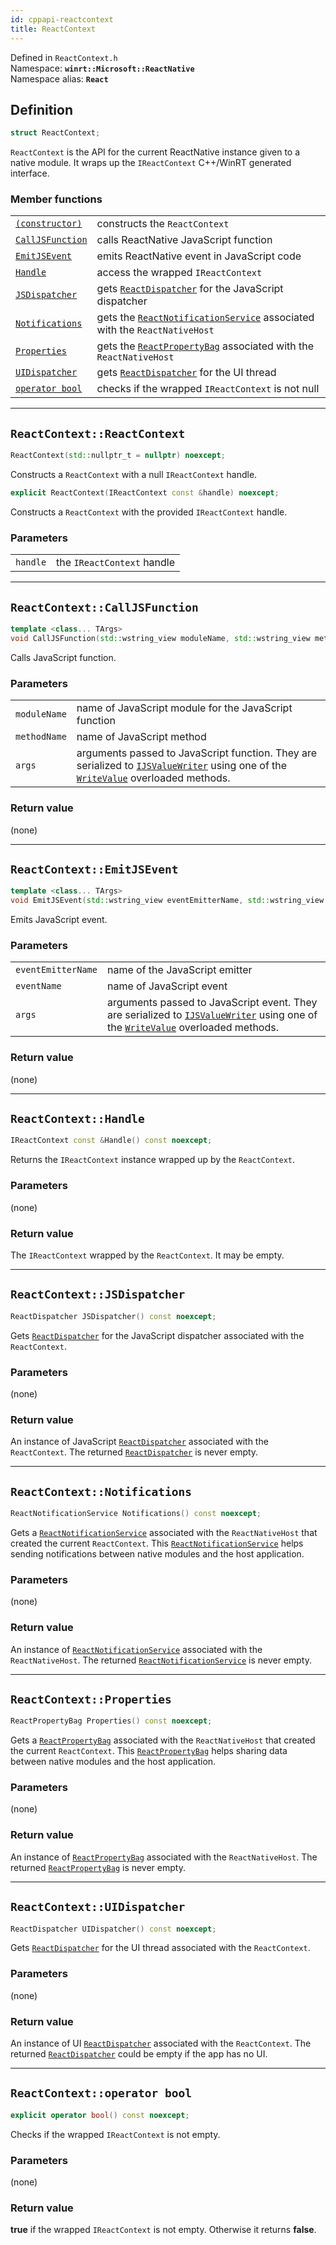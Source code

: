 ```yaml
---
id: cppapi-reactcontext
title: ReactContext
---
```


Defined in `ReactContext.h`  
Namespace: **`winrt::Microsoft::ReactNative`**  
Namespace alias: **`React`**

## Definition

```cpp
struct ReactContext;
```

`ReactContext` is the API for the current ReactNative instance given to a native module.
It wraps up the `IReactContext` C++/WinRT generated interface.

### Member functions

| | |
|-|-|
| [`(constructor)`](#reactcontextreactcontext) | constructs the `ReactContext` |
| [`CallJSFunction`](#reactcontextcalljsfunction) | calls ReactNative JavaScript function |
| [`EmitJSEvent`](#reactcontextemitjsevent) | emits ReactNative event in JavaScript code |
| [`Handle`](#reactcontexthandle) | access the wrapped `IReactContext` |
| [`JSDispatcher`](#reactcontextjsdispatcher) | gets [`ReactDispatcher`](cppapi-reactdispatcher) for the JavaScript dispatcher |
| [`Notifications`](#reactcontextnotifications) | gets the [`ReactNotificationService`](cppapi-reactnotificationservice) associated with the `ReactNativeHost` |
| [`Properties`](#reactcontextproperties) | gets the [`ReactPropertyBag`](cppapi-reactpropertybag) associated with the `ReactNativeHost` |
| [`UIDispatcher`](#reactcontextuidispatcher) | gets [`ReactDispatcher`](cppapi-reactdispatcher) for the UI thread |
| [`operator bool`](#reactcontextoperator-bool) | checks if the wrapped `IReactContext` is not null |

---

## `ReactContext::ReactContext`

```cpp
ReactContext(std::nullptr_t = nullptr) noexcept;
```

Constructs a `ReactContext` with a null `IReactContext` handle.

```cpp
explicit ReactContext(IReactContext const &handle) noexcept;
```

Constructs a `ReactContext` with the provided `IReactContext` handle.

### Parameters

| | |
|-|-|
| `handle` | the `IReactContext` handle |

---

## `ReactContext::CallJSFunction`

```cpp
template <class... TArgs>
void CallJSFunction(std::wstring_view moduleName, std::wstring_view methodName, TArgs &&... args) const noexcept;
```

Calls JavaScript function.

### Parameters

| | |
|-|-|
| `moduleName` | name of JavaScript module for the JavaScript function |
| `methodName` | name of JavaScript method |
| `args` | arguments passed to JavaScript function. They are serialized to [`IJSValueWriter`](cppapi-jsvaluewriter) using one of the [`WriteValue`](cppapi-jsvaluewriter) overloaded methods. |

### Return value

(none)

---

## `ReactContext::EmitJSEvent`

```cpp
template <class... TArgs>
void EmitJSEvent(std::wstring_view eventEmitterName, std::wstring_view eventName, TArgs &&... args) const noexcept;
```

Emits JavaScript event.

### Parameters

| | |
|-|-|
| `eventEmitterName` | name of the JavaScript emitter |
| `eventName` | name of JavaScript event |
| `args` | arguments passed to JavaScript event. They are serialized to [`IJSValueWriter`](cppapi-jsvaluewriter) using one of the [`WriteValue`](cppapi-jsvaluewriter) overloaded methods. |

### Return value

(none)

---

## `ReactContext::Handle`

```cpp
IReactContext const &Handle() const noexcept;
```

Returns the `IReactContext` instance wrapped up by the `ReactContext`.

### Parameters

(none)

### Return value

The `IReactContext` wrapped by the `ReactContext`. It may be empty.

---

## `ReactContext::JSDispatcher`

```cpp
ReactDispatcher JSDispatcher() const noexcept;
```

Gets [`ReactDispatcher`](cppapi-reactdispatcher) for the JavaScript dispatcher associated with the `ReactContext`.

### Parameters

(none)

### Return value

An instance of JavaScript [`ReactDispatcher`](cppapi-reactdispatcher) associated with the `ReactContext`.
The returned [`ReactDispatcher`](cppapi-reactdispatcher) is never empty.

---

## `ReactContext::Notifications`

```cpp
ReactNotificationService Notifications() const noexcept;
```

Gets a [`ReactNotificationService`](cppapi-reactnotificationservice) associated with the `ReactNativeHost` that created the current `ReactContext`.
This [`ReactNotificationService`](cppapi-reactnotificationservice) helps sending notifications between native modules and the host application.

### Parameters

(none)

### Return value

An instance of [`ReactNotificationService`](cppapi-reactnotificationservice) associated with the `ReactNativeHost`.
The returned [`ReactNotificationService`](cppapi-reactnotificationservice) is never empty.

---

## `ReactContext::Properties`

```cpp
ReactPropertyBag Properties() const noexcept;
```

Gets a [`ReactPropertyBag`](cppapi-reactpropertybag) associated with the `ReactNativeHost` that created the current `ReactContext`.
This [`ReactPropertyBag`](cppapi-reactpropertybag) helps sharing data between native modules and the host application.

### Parameters

(none)

### Return value

An instance of [`ReactPropertyBag`](cppapi-reactpropertybag) associated with the `ReactNativeHost`.
The returned [`ReactPropertyBag`](cppapi-reactpropertybag) is never empty.

---

## `ReactContext::UIDispatcher`

```cpp
ReactDispatcher UIDispatcher() const noexcept;
```

Gets [`ReactDispatcher`](cppapi-reactdispatcher) for the UI thread associated with the `ReactContext`.

### Parameters

(none)

### Return value

An instance of UI [`ReactDispatcher`](cppapi-reactdispatcher)  associated with the `ReactContext`.
The returned [`ReactDispatcher`](cppapi-reactdispatcher)  could be empty if the app has no UI.

---

## `ReactContext::operator bool`

```cpp
explicit operator bool() const noexcept;
```

Checks if the wrapped `IReactContext` is not empty.

### Parameters

(none)

### Return value

**true** if the wrapped `IReactContext` is not empty.
Otherwise it returns **false**.
